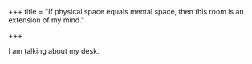 +++
title = "If physical space equals mental space, then this room is an extension of my mind."

+++

I am talking about my desk.
